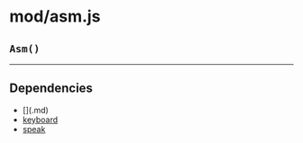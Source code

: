 # mod/asm.js
## `Asm()`




----

## Dependencies
* [$]($.md)
* [keyboard](keyboard.md)
* [speak](speak.md)